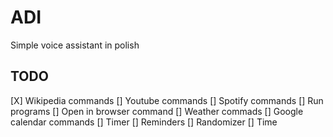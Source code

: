 # ADI

Simple voice assistant in polish

## TODO

[X] Wikipedia commands
[] Youtube commands
[] Spotify commands
[] Run programs
[] Open in browser command
[] Weather commads
[] Google calendar commands
[] Timer
[] Reminders
[] Randomizer
[] Time
